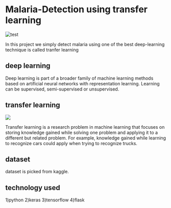 # Malaria-Detection using transfer learning

 ![test](https://bloximages.newyork1.vip.townnews.com/newsminer.com/content/tncms/assets/v3/editorial/0/17/017c4f80-fc16-11e4-8746-03aa55ecb947/5557bc8ba94c6.image.jpg?resize=400%2C277)


In this project we simply detect malaria using one of the best deep-learning technique is called tranfer learning

## deep learning
Deep learning is part of a broader family of machine learning methods based on artificial neural networks with representation learning. Learning can be supervised, semi-supervised or unsupervised.

## transfer learning
![](https://miro.medium.com/max/1838/1*9GTEzcO8KxxrfutmtsPs3Q.png)


Transfer learning is a research problem in machine learning that focuses on storing knowledge gained while solving one problem and applying it to a different but related problem. For example, knowledge gained while learning to recognize cars could apply when trying to recognize trucks.

## dataset
dataset is picked from kaggle.

## technology used
1)python
2)keras
3)tensorflow
4)flask
